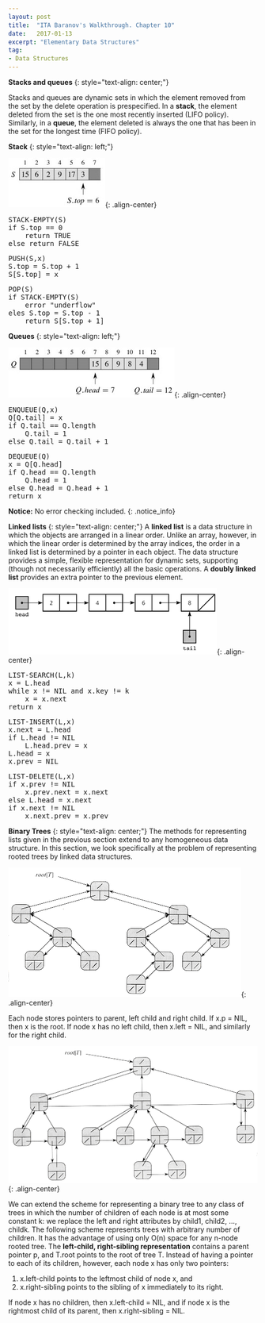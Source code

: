 ```yaml
---
layout: post
title:  "ITA Baranov's Walkthrough. Chapter 10"
date:   2017-01-13
excerpt: "Elementary Data Structures"
tag:
- Data Structures
---
```


**Stacks and queues**
{: style="text-align: center;"}

Stacks and queues are dynamic sets in which the element removed from the set by the delete operation is prespecified. In a **stack**, the element deleted from the set is the one most recently inserted (LIFO policy). Similarly, in a **queue**, the element deleted is always the one that has been in the set for the longest time (FIFO policy).   

**Stack**
{: style="text-align: left;"}

![image-center](/images/stack.png){: .align-center}

<pre>
STACK-EMPTY(S)
if S.top == 0
	return TRUE
else return FALSE
</pre>

<pre>
PUSH(S,x)
S.top = S.top + 1
S[S.top] = x
</pre>

<pre>
POP(S)
if STACK-EMPTY(S)
	error "underflow"
eles S.top = S.top - 1
	return S[S.top + 1]
</pre>

**Queues**
{: style="text-align: left;"}

![image-center](/images/queue.png){: .align-center}  



<pre>
ENQUEUE(Q,x)
Q[Q.tail] = x
if Q.tail == Q.length
	Q.tail = 1
else Q.tail = Q.tail + 1
</pre>

<pre>
DEQUEUE(Q)
x = Q[Q.head]
if Q.head == Q.length
	Q.head = 1
else Q.head = Q.head + 1
return x
</pre>

 **Notice:**  No error checking included.
{: .notice_info}

**Linked lists**
{: style="text-align: center;"}
A **linked list** is a data structure in which the objects are arranged in a linear order. Unlike an array, however, in which the linear order is determined by the array indices, the order in a linked list is determined by a pointer in each object. The data structure provides a simple, flexible representation for dynamic sets, supporting (though not necessarily efficiently) all the basic operations. A **doubly linked list** provides an extra pointer to the previous element.    

![image-center](/images/linkedlist.png){: .align-center}

<pre>
LIST-SEARCH(L,k)
x = L.head
while x != NIL and x.key != k
	x = x.next
return x
</pre>

<pre>
LIST-INSERT(L,x)
x.next = L.head
if L.head != NIL
	L.head.prev = x
L.head = x
x.prev = NIL
</pre>


<pre>
LIST-DELETE(L,x)
if x.prev != NIL
	x.prev.next = x.next
else L.head = x.next
if x.next != NIL
	x.next.prev = x.prev
</pre>


**Binary Trees**
{: style="text-align: center;"}
The methods for representing lists given in the previous section extend to any homogeneous data structure. In this section, we look specifically at the problem of representing rooted trees by linked data structures.   

![image-center](/images/binarytree.png){: .align-center}

Each node stores pointers to parent, left child and right child. If x.p = NIL, then x is the root. If node x has no left child, then x.left = NIL, and similarly for the right child.   

![image-center](/images/unboundbranch.png){: .align-center}

We can extend the scheme for representing a binary tree to any class of trees in which the number of children of each node is at most some constant k: we replace the left and right attributes by child1, child2, ..., childk. The following scheme represents trees with arbitrary number of children. It has the advantage of using only O(n) space for any n-node rooted tree. The **left-child, right-sibling representation** contains a parent pointer p, and T.root points to the root of tree T. Instead of having a pointer to each of its children, however, each node x has only two pointers:    

1. x.left-child points to the leftmost child of node x, and
2. x.right-sibling points to the sibling of x immediately to its right.   

If node x has no children, then x.left-child = NIL, and if node x is the rightmost child of its parent, then x.right-sibling = NIL.